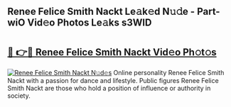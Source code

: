## Renee Felice Smith Nackt Le𝚊k𝚎d N𝚞𝚍e - Part-wiO Vid𝚎o Photos Le𝚊ks s3WlD

# <h2><a href="http://fb89n9l.evod.top/?m=Renee+Felice+Smith+Nackt">🔗 👉🔴 Renee Felice Smith Nackt Vid𝚎o Ph𝚘t𝚘s</a></h2>

[![Renee Felice Smith Nackt N𝚞d𝚎s](https://i.imgur.com/8V9OHl7.gif)](http://fb89n9l.evod.top/?m=Renee+Felice+Smith+Nackt)
Online personality Renee Felice Smith Nackt with a passion for dance and lifestyle. Public figures Renee Felice Smith Nackt are those who hold a position of influence or authority in society. 

